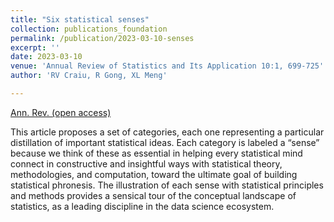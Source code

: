 ```yaml
---
title: "Six statistical senses"
collection: publications_foundation
permalink: /publication/2023-03-10-senses
excerpt: ''
date: 2023-03-10
venue: 'Annual Review of Statistics and Its Application 10:1, 699-725'
author: 'RV Craiu, R Gong, XL Meng'

---
```


[Ann. Rev. (open access)](https://www.annualreviews.org/doi/full/10.1146/annurev-statistics-040220-015348)


This article proposes a set of categories, each one representing a particular distillation of important statistical ideas. Each category is labeled a “sense” because we think of these as essential in helping every statistical mind connect in constructive and insightful ways with statistical theory, methodologies, and computation, toward the ultimate goal of building statistical phronesis. The illustration of each sense with statistical principles and methods provides a sensical tour of the conceptual landscape of statistics, as a leading discipline in the data science ecosystem.
